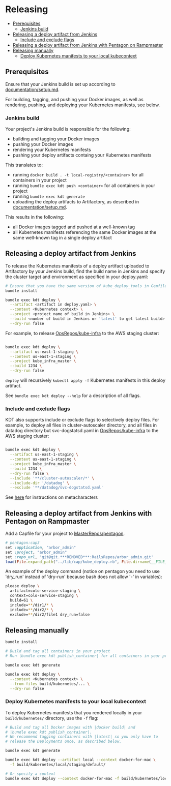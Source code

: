 
# Releasing

* [Prerequisites](#prerequisites)
  + [Jenkins build](#jenkins-build)
* [Releasing a deploy artifact from Jenkins](#releasing-a-deploy-artifact-from-jenkins)
  + [Include and exclude flags](#include-and-exclude-flags)
* [Releasing a deploy artifact from Jenkins with Pentagon on Rampmaster](#releasing-a-deploy-artifact-from-jenkins-with-pentagon-on-rampmaster)
* [Releasing manually](#releasing-manually)
  + [Deploy Kubernetes manifests to your local kubecontext](#deploy-kubernetes-manifests-to-your-local-kubecontext)

## Prerequisites
Ensure that your Jenkins build is set up according to
[documentation/setup.md](setup.md).

For building, tagging, and pushing your Docker images, as well as
rendering, pushing, and deploying your Kubernetes manifests, see below.

### Jenkins build

Your project's Jenkins build is responsible for the following:

- building and tagging your Docker images
- pushing your Docker images
- rendering your Kubernetes manifests
- pushing your deploy artifacts containg your Kubernetes manifests

This translates to:

- running `docker build . -t local-registry/<container>` for all containers in
your project
- running `bundle exec kdt push <container>` for all
containers in your project
- running `bundle exec kdt generate`
- uploading the deploy artifacts to Artifactory, as described in
[documentation/setup.md](setup.md).

This results in the following:

- all Docker images tagged and pushed at a well-known tag
- all Kubernetes manifests referencing the same Docker images at the same
well-known tag in a single deploy artifact

## Releasing a deploy artifact from Jenkins

To release the Kubernetes manifests of a deploy artifact uploaded to Artifactory
by your Jenkins build, find the build name in Jenkins and specify the cluster
target and environment as specified in your deploy.yaml:

```bash
# Ensure that you have the same version of kube_deploy_tools in Gemfile.lock
bundle install

bundle exec kdt deploy \
  --artifact <artifact in deploy.yaml> \
  --context <Kubernetes context> \
  --project <project name of build in Jenkins> \
  --build <number of build in Jenkins or 'latest' to get latest build> \
  --dry-run false
```

For example, to release [OpsRepos/kube-infra](https://git.***REMOVED***/OpsRepos/kube-infra)
to the AWS staging cluster:
```bash

bundle exec kdt deploy \
  --artifact us-east-1-staging \
  --context us-east-1-staging \
  --project kube_infra_master \
  --build 1234 \
  --dry-run false
```

`deploy` will recursively `kubectl apply -f` Kubernetes manifests in this deploy
artifact.

See `bundle exec kdt deploy --help` for a description of all flags.

### Include and exclude flags
KDT also supports include or exclude flags to selectively deploy files.
For example, to deploy all files in cluster-autoscaler directory, and
all files in datadog directory but svc-dogstatsd.yaml
in [OpsRepos/kube-infra](https://git.***REMOVED***/OpsRepos/kube-infra)
to the AWS staging cluster:

```bash

bundle exec kdt deploy \
  --artifact us-east-1-staging \
  --context us-east-1-staging \
  --project kube_infra_master \
  --build 1234 \
  --dry-run false \
  --include '**/cluster-autoscaler/*' \
  --include-dir '/datadog' \
  --exclude '**/datadog/svc-dogstatsd.yaml'
```

See [here](http://www.rubydoc.info/stdlib/core/File.fnmatch) for instructions on metacharacters

## Releasing a deploy artifact from Jenkins with Pentagon on Rampmaster

Add a Capfile for your project to [MasterRepos/pentagon](https://git.***REMOVED***/MasterRepos/pentagon).
```ruby
# pentagon:cap3
set :application, "arbor_admin"
set :project, "arbor_admin"
set :repo_url, 'git@git.***REMOVED***:RailsRepos/arbor_admin.git'
load(File.expand_path("../lib/cap/kube_deploy.rb", File.dirname(__FILE__)))
```

An example of the deploy command (notice on pentagon you need to use 'dry_run'
instead of 'dry-run' because bash does not allow '-' in variables):

```bash
please deploy \
  artifact=colo-service-staging \
  context=colo-service-staging \
  build=61 \
  include=**/dir1/* \
  include=**/dir2/* \
  exclude=**/dir2/file1 dry_run=false
```

## Releasing manually

```bash
bundle install

# Build and tag all containers in your project
# Run |bundle exec kdt publish_container| for all containers in your project

bundle exec kdt generate

bundle exec kdt deploy \
  --context <Kubernetes context> \
  --from-files build/kubernetes/... \
  --dry-run false
```


### Deploy Kubernetes manifests to your local kubecontext

To deploy Kubernetes manifests that you rendered locally in your
`build/kubernetes/` directory, use the `-f` flag:

```bash
# Build and tag all Docker images with |docker build| and
# |bundle exec kdt publish_container|.
# We recommend tagging containers with |latest| so you only have to
# release the Deployments once, as described below.

bundle exec kdt generate

bundle exec kdt deploy --artifact local --context docker-for-mac \
  -f build/kubernetes/local/staging/default/

# Or specify a context
bundle exec kdt deploy --context docker-for-mac -f build/kubernetes/local/staging/default/
```

